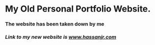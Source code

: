 # My Old Personal Portfolio Website.

### The website has been taken down by me
### *Link to my new website is www.hassanjr.com*

